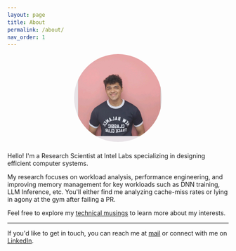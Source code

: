 ```yaml
---
layout: page
title: About
permalink: /about/
nav_order: 1
---
```


<!-- Center the image using HTML with inline CSS -->
<div style="text-align: center; margin-bottom: 20px;">
  <img src="assets/images/myself.jpg" alt="My Picture" style="max-width: 200px; border-radius: 50%;">
</div>

Hello! I'm a Research Scientist at Intel Labs specializing in designing efficient computer systems.

My research focuses on workload analysis, performance engineering, and improving memory management for key workloads such as DNN training, LLM Inference, etc. You'll either find me analyzing cache-miss rates or lying in agony at the gym after failing a PR.

Feel free to explore my [technical musings](/) to learn more about my interests. 


---

If you'd like to get in touch, you can reach me at [mail](sathvikswaminathan@gmail.com) or connect with me on [LinkedIn](https://www.linkedin.com/in/sathvik-swaminathan-50b424178/).
